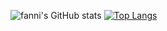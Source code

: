 ![fanni's GitHub stats](https://github-readme-stats.vercel.app/api?username=awwfanni&count_private=true)
[![Top Langs](https://github-readme-stats.vercel.app/api/top-langs/?username=awwfanni&layout=compact)](https://github.com/awwfanni)

